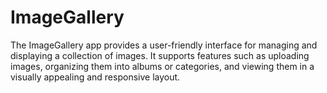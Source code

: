 # ImageGallery
The ImageGallery app provides a user-friendly interface for managing and displaying a collection of images. It supports features such as uploading images, organizing them into albums or categories, and viewing them in a visually appealing and responsive layout. 

